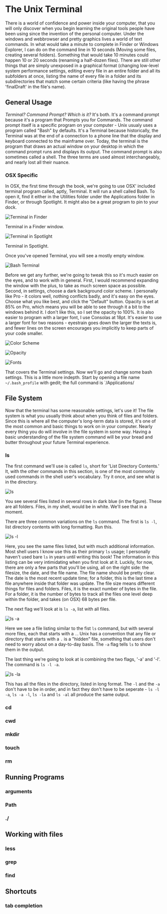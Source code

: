 # The Unix Terminal

There is a world of confidence and power inside your computer, that you will
only discover when you begin learning the original tools people have been using
since the invention of the personal computer. Under the windows and webbrowser
and pretty graphics lives a world of text commands. In what would take a minute
to complete in Finder or Windows Explorer, I can do on the command line in 10
seconds (Moving some files, creating several folders). Something that would take
10 minutes could happen 10 or 20 seconds (renaming a half-dozen files). There
are still other things that are simply unexposed in a graphical format (changing
low-level system performance settings, editing every file in an entire folder
and all its subfolders at once, listing the name of every file in a folder and
its subdirectories that match some certain criteria (like having the phrase
'finalDraft' in the file's name).



## General Usage

*Terminal? Command Prompt? Which is it?* It's both. It's a command prompt because
it's a program that Prompts you for Commands. The command prompt itself is a
specific program on your computer - Unix usualy uses a program called "Bash" by
defaults. It's a Terminal because historically, the Terminal was at the end of a
connection to a phone line that the display and keyboard connected to the
mainframe over. Today, the terminal is the program that draws an actual window
on your desktop in which the command prompt runs and displays its output. The
command prompt is also sometimes called a shell. The three terms are used almost
interchangeably, and nearly lost all their nuance.

### OSX Specific 

In OSX, the first time through the book, we're going to use OSX' included
terminal program called, aptly, Terminal. It will run a shell called Bash. To
open it, find it either in the Utilities folder under the Applications folder in
Finder, or through Spotlight. It might also be a great program to pin to your
dock.

![Terminal in Finder](11_terminal_finder.png)

Terminal in a Finder window.

![Terminal in Spotlight](11_terminal_spotlight)

Terminal in Spotlight.

Once you've opened Terminal, you will see a mostly empty window.

![Bash Terminal](20_bash_Terminal)

Before we get any further, we're going to tweak this so it's much easier on the
eyes, and to work with in general. First, I would recommend expanding the window
with the plus, to take as much screen space as possible. Second, in settings,
choose a dark background color scheme. I personally like Pro - it colors well,
nothing conflicts badly, and it's easy on the eyes. Choose what you like best,
and click the "Default" button. Opacity is set at 85% on Pro, which means you
will be able to see through it a bit to the windows behind it. I don't like
this, so I set the opacity to 100%. It is also easier to program with a larger
font, I use Consolas at 18pt. It's easier to use a larger font for two reasons -
eyestrain goes down the larger the texts is, and fewer lines on the screen
encourages you implicitly to keep parts of your code smaller.

![Color Scheme](21_color_scheme)

![Opacity](22_opacity)

![Fonts](23_fonts)

That covers the Terminal settings. Now we'll go and change some bash settings.
This is a little more indepth. Start by opening a file name `~/.bash_profile`
with gedit; the full command is `/Applications/




## File System

Now that the terminal has some reasonable settings, let's use it! The file
system is what you usually think about when you think of files and folders.
Since this is where all the computer's long-term data is stored, it's one of the
most common and basic things to work on in your computer. Nearly every thing you
do will involve in the file system in some way. Having a basic understanding of
the file system command will be your bread and butter throughout your future
Terminal experience.

### ls

The first command we'll use is called `ls`, short for 'List Directory Contents.'
It, with the other commands in this section, is one of the most commonly used
commands in the shell user's vocabulary. Try it once, and see what is in the
directory.

![ls](30_0_ls.png)

You see several files listed in several rows in dark blue (in the figure). These
are all folders. Files, in my shell, would be in white. We'll see that in a
moment.

There are three common variations on the `ls` command. The first is `ls -l`,
list directory contents with long formatting. Run this.

![ls -l](30_0_ls-l.png)

Here, you see the same files listed, but with much additional information. Most
shell users I know use this as their primary `ls` usage; I personally haven't
used bare `ls` in years until writing this book! The information in this listing
can be very intimidating when you first look at it. Luckily, for now, there are
only a few parts that you'll be using, all on the right side: the filesize, the
date, and the file name. The file name should be pretty clear. The date is the
most recent update time; for a folder, this is the last time a file anywhere
inside that folder was update. The file size means different things for files
and folders. Files, it is the exact number of bytes in the file. For a folder,
it is the number of bytes to track all the files one level deep within the
folder, and takes (on OSX) 68 bytes per file.

The next flag we'll look at is `ls -a`, list with all files.

![ls -a](30_0_ls-a.png)

Here we see a file listing similar to the fist `ls` command, but with several
more files, each that starts with a  `.`. Unix has a convention that any file or
directory that starts with a `.` is a "hidden" file, something that users don't
need to worry about on a day-to-day basis. The `-a` flag tells `ls` to show them
in the output.

The last thing we're going to look at is combining the two flags, '-a' and '-l'.
The command is `ls -l -a`.

![ls -la](30_0_ls-l-a.png)

This has all the files in the directory, listed in long format. The `-l` and the
`-a` don't have to be in order, and in fact they don't have to be seperate - `ls
-l -a`, `ls -a -l`, `ls -la` and `ls -al` all produce the same output.

### cd

### cwd

### mkdir

### touch

### rm

## Running Programs

### arguments

### Path

### ./

## Working with files

### less

### grep

### find

## Shortcuts

### tab completion
